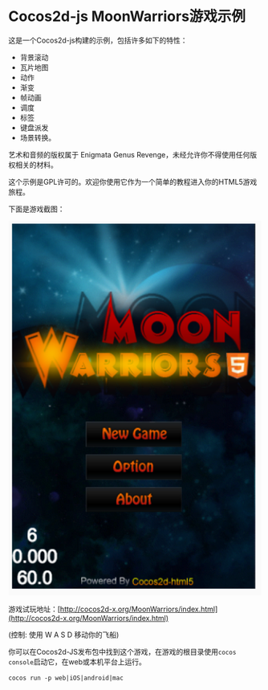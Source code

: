
# Cocos2d-js MoonWarriors游戏示例

这是一个Cocos2d-js构建的示例，包括许多如下的特性：

- 背景滚动
- 瓦片地图
- 动作
- 渐变
- 帧动画 
- 调度 
- 标签 
- 键盘派发 
- 场景转换。

艺术和音频的版权属于 Enigmata Genus Revenge，未经允许你不得使用任何版权相关的材料。

这个示例是GPL许可的。欢迎你使用它作为一个简单的教程进入你的HTML5游戏旅程。

下面是游戏截图：

![xx](res/moonwarriors.png)

游戏试玩地址：[http://cocos2d-x.org/MoonWarriors/index.html](http://cocos2d-x.org/MoonWarriors/index.html)

(控制: 使用 W A S D 移动你的飞船)


你可以在Cocos2d-JS发布包中找到这个游戏，在游戏的根目录使用`cocos console`启动它，在web或本机平台上运行。

```
cocos run -p web|iOS|android|mac
```
